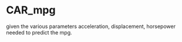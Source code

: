 # CAR_mpg
given the various parameters acceleration,  displacement, horsepower needed to predict the mpg.

